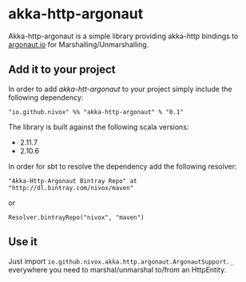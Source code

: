 # akka-http-argonaut
Akka-http-argonaut is a simple library providing akka-http bindings to [argonaut.io](http://argonaut.io) for Marshalling/Unmarshalling.

## Add it to your project
In order to add *akka-htt-argonaut* to your project simply include the following dependency:

```"io.github.nivox" %% "akka-http-argonaut" % "0.1"```

The library is built against the following scala versions:

* 2.11.7
* 2.10.6

In order for sbt to resolve the dependency add the following resolver:

```"Akka-Http-Argonaut Bintray Repo" at "http://dl.bintray.com/nivox/maven"```

or

```Resolver.bintrayRepo("nivox", "maven")```

## Use it

Just import `io.github.nivox.akka.http.argonaut.ArgonautSupport._` everywhere you need to marshal/unmarshal to/from an HttpEntity.




